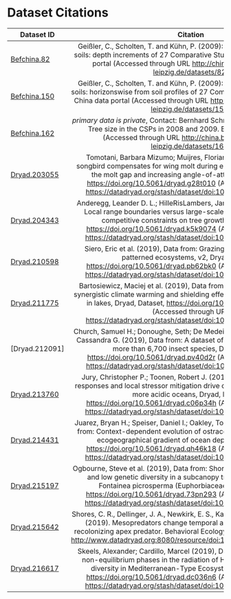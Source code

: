 
# Dataset Citations

| Dataset ID       | Citation |
| ------------- |:-------------:| 
| [Befchina.82](http://china.befdata.biow.uni-leipzig.de/datasets/82)| Geißler, C., Scholten, T. and Kühn, P. (2009): CNS and pH analyses of soils: depth increments of 27 Comparative Study Plots . BEF-China data portal (Accessed through URL http://china.befdata.biow.uni-leipzig.de/datasets/82) | 
| [Befchina.150](http://china.befdata.biow.uni-leipzig.de/datasets/150)| Geißler, C., Scholten, T. and Kühn, P. (2009): CNS and pH analyses of soils: horizonswise from soil profiles of 27 Comparative Study Plots. BEF-China data portal (Accessed through URL http://china.befdata.biow.uni-leipzig.de/datasets/150) | 
| [Befchina.162](http://china.befdata.biow.uni-leipzig.de/datasets/162)|  <em>primary data is private</em>, Contact: Bernhard Schmid, Martin Baruffol. CSPs: Tree size in the CSPs in 2008 and 2009. BEF-China data portal (Accessed through URL http://china.befdata.biow.uni-leipzig.de/datasets/162) | 
| [Dryad.203055](https://datadryad.org/stash/dataset/doi:10.5061/dryad.g28t010)| Tomotani, Barbara Mizumo; Muijres, Florian (2019), Data from: A songbird compensates for wing molt during escape flights by reducing the molt gap and increasing angle-of-attack, Dryad, Dataset, https://doi.org/10.5061/dryad.g28t010 (Accessed through URL https://datadryad.org/stash/dataset/doi:10.5061/dryad.g28t010 | 
| [Dryad.204343](https://datadryad.org/stash/dataset/doi:10.5061/dryad.k5k9074)| Anderegg, Leander D. L.; HilleRisLambers, Janneke (2019), Data from: Local range boundaries versus large-scale tradeoffs: climatic and competitive constraints on tree growth, Dryad, Dataset, https://doi.org/10.5061/dryad.k5k9074 (Accessed through URL https://datadryad.org/stash/dataset/doi:10.5061/dryad.k5k9074 | 
| [Dryad.210598](https://datadryad.org/stash/dataset/doi:10.5061/dryad.pb62bk0)| Siero, Eric et al. (2019), Data from: Grazing away the resilience of patterned ecosystems, v2, Dryad, Dataset, https://doi.org/10.5061/dryad.pb62bk0 (Accessed through URL https://datadryad.org/stash/dataset/doi:10.5061/dryad.pb62bk0 | 
| [Dryad.211775](https://datadryad.org/stash/dataset/doi:10.5061/dryad.67k2f74)| Bartosiewicz, Maciej et al. (2019), Data from: Hot tops, cold bottoms: synergistic climate warming and shielding effects increase carbon burial in lakes, Dryad, Dataset, https://doi.org/10.5061/dryad.67k2f74 (Accessed through URL https://datadryad.org/stash/dataset/doi:10.5061/dryad.67k2f74 | 
| [Dryad.212091]| Church, Samuel H.; Donoughe, Seth; De Medeiros, Bruno A. S.; Extavour, Cassandra G. (2019), Data from: A dataset of egg size and shape from more than 6,700 insect species, Dryad, Dataset, https://doi.org/10.5061/dryad.pv40d2r (Accessed through URL https://datadryad.org/stash/dataset/doi:10.5061/dryad.pv40d2r | 
| [Dryad.213760](https://datadryad.org/stash/dataset/doi:10.5061/dryad.pv40d2r)| Jury, Christopher P.; Toonen, Robert J. (2019), Data from: Adaptive responses and local stressor mitigation drive coral resilience in warmer, more acidic oceans, Dryad, Dataset, https://doi.org/10.5061/dryad.c06p34h (Accessed through URL https://datadryad.org/stash/dataset/doi:10.5061/dryad.c06p34h | 
| [Dryad.214431](https://datadryad.org/stash/dataset/doi:10.5061/dryad.qh46k18)| Juarez, Bryan H.; Speiser, Daniel I.; Oakley, Todd Hampton (2019), Data from: Context-dependent evolution of ostracod morphology along the ecogeographical gradient of ocean depth, Dryad, Dataset, https://doi.org/10.5061/dryad.qh46k18 (Accessed through URL https://datadryad.org/stash/dataset/doi:10.5061/dryad.qh46k18 | 
| [Dryad.215197](https://datadryad.org/stash/dataset/doi:10.5061/dryad.73pn293)| Ogbourne, Steve et al. (2019), Data from: Short distance pollen dispersal and low genetic diversity in a subcanopy tropical rainforest tree, Fontainea picrosperma (Euphorbiaceae), Dryad, Dataset, https://doi.org/10.5061/dryad.73pn293 (Accessed through URL https://datadryad.org/stash/dataset/doi:10.5061/dryad.73pn293 | 
| [Dryad.215642](http://www.datadryad.org:8080/resource/doi:10.5061/dryad.60m1ps0/1)| Shores, C. R., Dellinger, J. A., Newkirk, E. S., Kachel, S. M., & Wirsing, A. J. (2019). Mesopredators change temporal activity in response to a recolonizing apex predator. Behavioral Ecology.  (Accessed through URL http://www.datadryad.org:8080/resource/doi:10.5061/dryad.60m1ps0/1 | 
| [Dryad.216617](https://datadryad.org/stash/dataset/doi:10.5061/dryad.dc036n6)| Skeels, Alexander; Cardillo, Marcel (2019), Data from: Equilibrium and non-equilibrium phases in the radiation of Hakea and the drivers of diversity in Mediterranean-Type Ecosystems, Dryad, Dataset, https://doi.org/10.5061/dryad.dc036n6 (Accessed through URL https://datadryad.org/stash/dataset/doi:10.5061/dryad.dc036n6 | 
